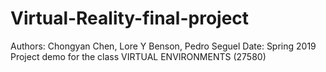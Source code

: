# Virtual-Reality-final-project
Authors: Chongyan Chen, Lore Y Benson, Pedro Seguel
Date: Spring 2019
Project demo for the class VIRTUAL ENVIRONMENTS (27580)
